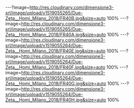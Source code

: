 ---?image=http://res.cloudinary.com/dimensione3-srl/image/upload/v1519055265/Due-Zeta__Homi_Milano_2018/FR40B.jpg&size=auto 100%
---?image=http://res.cloudinary.com/dimensione3-srl/image/upload/v1519055265/Due-Zeta__Homi_Milano_2018/FR40A.jpg&size=auto 100%
---?image=http://res.cloudinary.com/dimensione3-srl/image/upload/v1519055264/Due-Zeta__Homi_Milano_2018/FR40E.jpg&size=auto 100%
---?image=http://res.cloudinary.com/dimensione3-srl/image/upload/v1519055264/Due-Zeta__Homi_Milano_2018/FR40F.jpg&size=auto 100%
---?image=http://res.cloudinary.com/dimensione3-srl/image/upload/v1519055264/Due-Zeta__Homi_Milano_2018/FR40G.jpg&size=auto 100%
---?image=http://res.cloudinary.com/dimensione3-srl/image/upload/v1519055264/Due-Zeta__Homi_Milano_2018/FR40H.jpg&size=auto 100%
